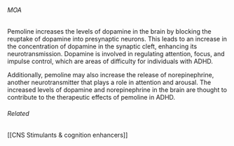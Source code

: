 ###### MOA
Pemoline increases the levels of dopamine in the brain by blocking the reuptake of dopamine into presynaptic neurons. This leads to an increase in the concentration of dopamine in the synaptic cleft, enhancing its neurotransmission. 
Dopamine is involved in regulating attention, focus, and impulse control, which are areas of difficulty for individuals with ADHD.

Additionally, pemoline may also increase the release of norepinephrine, another neurotransmitter that plays a role in attention and arousal. The increased levels of dopamine and norepinephrine in the brain are thought to contribute to the therapeutic effects of pemoline in ADHD.

###### Related
[[CNS Stimulants & cognition enhancers]] 